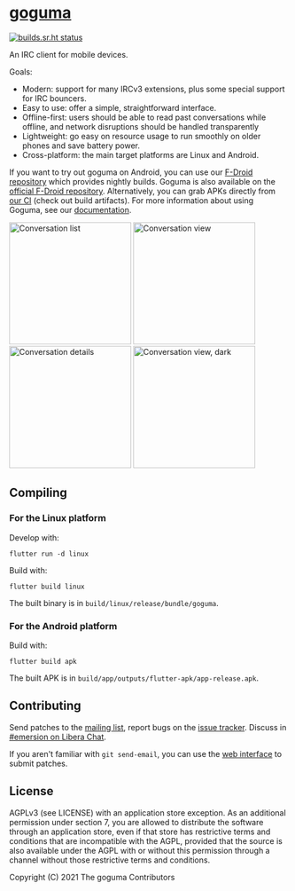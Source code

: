 # [goguma]

[![builds.sr.ht status](https://builds.sr.ht/~emersion/goguma/commits/master.svg)](https://builds.sr.ht/~emersion/goguma/commits/master?)

An IRC client for mobile devices.

Goals:

- Modern: support for many IRCv3 extensions, plus some special support for IRC
  bouncers.
- Easy to use: offer a simple, straightforward interface.
- Offline-first: users should be able to read past conversations while offline,
  and network disruptions should be handled transparently
- Lightweight: go easy on resource usage to run smoothly on older phones and
  save battery power.
- Cross-platform: the main target platforms are Linux and Android.

If you want to try out goguma on Android, you can use our
[F-Droid repository][fdroid-nightly] which provides nightly builds. Goguma is
also available on the [official F-Droid repository][fdroid-stable].
Alternatively, you can grab APKs directly from [our CI][android-ci] (check out
build artifacts). For more information about using Goguma, see our
[documentation].

<img src="https://l.sr.ht/ah3N.png" width="220" alt="Conversation list">
<img src="https://l.sr.ht/5NNh.png" width="220" alt="Conversation view">
<img src="https://l.sr.ht/7tDh.png" width="220" alt="Conversation details">
<img src="https://l.sr.ht/VoM9.png" width="220" alt="Conversation view, dark">

## Compiling

### For the Linux platform

Develop with:

    flutter run -d linux

Build with:

    flutter build linux

The built binary is in `build/linux/release/bundle/goguma`.

### For the Android platform

Build with:

    flutter build apk

The built APK is in `build/app/outputs/flutter-apk/app-release.apk`.

## Contributing

Send patches to the [mailing list], report bugs on the [issue tracker]. Discuss
in [#emersion on Libera Chat].

If you aren't familiar with `git send-email`, you can use the
[web interface][git-send-email-web] to submit patches.

## License

AGPLv3 (see LICENSE) with an application store exception. As an additional
permission under section 7, you are allowed to distribute the software through
an application store, even if that store has restrictive terms and conditions
that are incompatible with the AGPL, provided that the source is also available
under the AGPL with or without this permission through a channel without those
restrictive terms and conditions.

Copyright (C) 2021 The goguma Contributors

[goguma]: https://sr.ht/~emersion/goguma/
[fdroid-nightly]: https://fdroid.emersion.fr/#goguma-nightly
[fdroid-stable]: https://f-droid.org/packages/fr.emersion.goguma/
[android-ci]: https://builds.sr.ht/~emersion/goguma/commits/master/android
[documentation]: doc/README.md
[mailing list]: https://lists.sr.ht/~emersion/goguma-dev
[issue tracker]: https://todo.sr.ht/~emersion/goguma
[#emersion on Libera Chat]: ircs://irc.libera.chat/#emersion
[git-send-email-web]: https://man.sr.ht/git.sr.ht/#sending-patches-upstream
